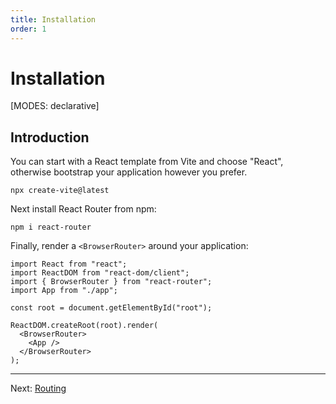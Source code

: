 ```yaml
---
title: Installation
order: 1
---
```


# Installation

[MODES: declarative]

## Introduction

You can start with a React template from Vite and choose "React", otherwise bootstrap your application however you prefer.

```shellscript nonumber
npx create-vite@latest
```

Next install React Router from npm:

```shellscript nonumber
npm i react-router
```

Finally, render a `<BrowserRouter>` around your application:

```tsx lines=[3,9-11]
import React from "react";
import ReactDOM from "react-dom/client";
import { BrowserRouter } from "react-router";
import App from "./app";

const root = document.getElementById("root");

ReactDOM.createRoot(root).render(
  <BrowserRouter>
    <App />
  </BrowserRouter>
);
```

---

Next: [Routing](./routing)
